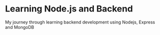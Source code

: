 # Learning Node.js and Backend

My journey through learning backend development using Nodejs, Express and MongoDB